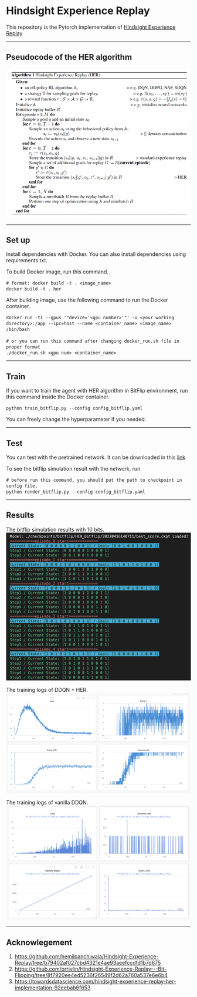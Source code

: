 # Hindsight Experience Replay

This repository is the Pytorch implementation of [Hindsight Experience Replay](https://arxiv.org/abs/1707.01495)

---

## Pseudocode of the HER algorithm
![Pseudocode](./imgs/her_pseudo.png)

---

## Set up

Install dependencies with Docker. You can also install dependencies using requirements.txt.

To build Docker image, run this command.
```
# format: docker build -t . <image_name>
docker build -t . her
```

After building image, use the following command to run the Docker container.
```
docker run -ti --gpus '"device='<gpu number>'"' -v <your working directory>:/app --ipc=host --name <container_name> <image_name> /bin/bash

# or you can run this command after changing docker_run.sh file in proper format
./docker_run.sh <gpu num> <container_name>
```
---

## Train
If you want to train the agent with HER algorithm in BitFlip environment, run this command inside the Docker container.
```
python train_bitflip.py --config config_bitflip.yaml
```

You can freely change the hyperparameter if you needed.

---
## Test

You can test with the pretrained network.
It can be downloaded in this [link](https://drive.google.com/file/d/1K15wejlYKXAqaF9QPDislfAzrY8BdiyI/view?usp=share_link)

To see the bitflip simulation result with the network, run
```
# before run this command, you should put the path to checkpoint in config file.
python render_bitflip.py --config config_bitflip.yaml
```

---
## Results

The bitflip simulation results with 10 bits.
![simulation_result](./imgs/Results.png)

The training logs of DDQN + HER.
![Training_logs](./imgs/HER_logs.png)

The training logs of vanilla DDQN.
![Training_logs_vanilla](./imgs/without_her_logs.png)

---
## Acknowlegement
1. https://github.com/hemilpanchiwala/Hindsight-Experience-Replay/tree/b79402af027cbd4321e4ae93aeefccdfd1b7d675
2. https://github.com/orrivlin/Hindsight-Experience-Replay---Bit-Flipping/tree/8f7920ee4ed5236f26549f2d62a760a537e6e6b4
3. https://towardsdatascience.com/hindsight-experience-replay-her-implementation-92eebab6f653
